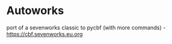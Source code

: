 # Autoworks
port of a sevenworks classic to pycbf (with more commands) - https://cbf.sevenworks.eu.org
